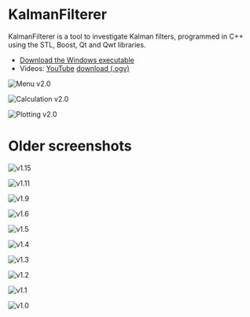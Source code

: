 # KalmanFilterer

KalmanFilterer is a tool to investigate Kalman filters, programmed in C++ using the STL, Boost, Qt and Qwt libraries.

 * [Download the Windows executable](http://richelbilderbeek.nl/KalmanFiltererDesktopExe.zip)
 * Videos: [YouTube](https://youtu.be/msEOLkdcZBA) [download (.ogv)](http://richelbilderbeek.nl/kalman_filterer.ogv)

![Menu v2.0](pics/KalmanFiltererMenu_2_0.png)

![Calculation v2.0](pics/KalmanFiltererCalculation_2_0.png)

![Plotting v2.0](pics/KalmanFiltererPlot_2_0.png)

# Older screenshots

![v1.15](pics/KalmanFilterer_1_15.png)

![v1.11](pics/KalmanFilterer_1_11.png)

![v1.9](pics/KalmanFilterer_1_9.png)

![v1.6](pics/KalmanFilterer_1_6.png)

![v1.5](pics/KalmanFilterer_1_5.png)

![v1.4](pics/KalmanFilterer_1_4.png)

![v1.3](pics/KalmanFilterer_1_3.png)

![v1.2](pics/KalmanFilterer_1_2.png)

![v1.1](pics/KalmanFilterer_1_1.png)

![v1.0](pics/KalmanFilterer_1_0.png)

